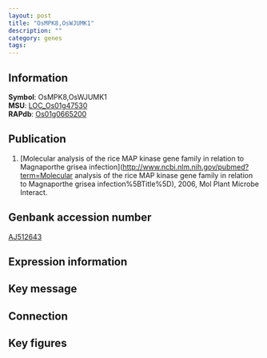 ```yaml
---
layout: post
title: "OsMPK8,OsWJUMK1"
description: ""
category: genes
tags: 
---
```


## Information
__Symbol__: OsMPK8,OsWJUMK1  
__MSU__: [LOC_Os01g47530](http://rice.plantbiology.msu.edu/cgi-bin/ORF_infopage.cgi?orf=LOC_Os01g47530)  
__RAPdb__: [Os01g0665200](http://rapdb.dna.affrc.go.jp/viewer/gbrowse_details/irgsp1?name=Os01g0665200)  

## Publication
1. [Molecular analysis of the rice MAP kinase gene family in relation to Magnaporthe grisea infection](http://www.ncbi.nlm.nih.gov/pubmed?term=Molecular analysis of the rice MAP kinase gene family in relation to Magnaporthe grisea infection%5BTitle%5D), 2006, Mol Plant Microbe Interact.

## Genbank accession number
[AJ512643](http://www.ncbi.nlm.nih.gov/nuccore/AJ512643)  

## Expression information

## Key message

## Connection

## Key figures


